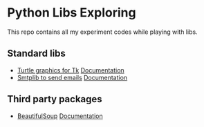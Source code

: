 # Python Libs Exploring

This repo contains all my experiment codes while playing with libs.

## Standard libs

- [Turtle graphics for Tk](./draw_mystery/) [Documentation](https://docs.python.org/3.6/library/turtle.html)
- [Smtplib to send emails](./send_email)   [Documentation](https://docs.python.org/3/library/smtplib.html) 

## Third party packages

- [BeautifulSoup](./besoup/) [Documentation](https://www.crummy.com/software/BeautifulSoup/bs4/doc/)
  